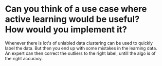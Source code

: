 # Can you think of a use case where active learning would be useful? How would you implement it?
Whenever there is lot's of unlabled data clustering can be used to quickly label the data. But then you end up with some mistakes in the learning data. An expert can then correct the outliers to the right label, untill the algo is of the right accuracy.
